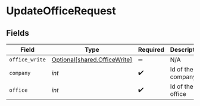# UpdateOfficeRequest


## Fields

| Field                                                              | Type                                                               | Required                                                           | Description                                                        |
| ------------------------------------------------------------------ | ------------------------------------------------------------------ | ------------------------------------------------------------------ | ------------------------------------------------------------------ |
| `office_write`                                                     | [Optional[shared.OfficeWrite]](../../models/shared/officewrite.md) | :heavy_minus_sign:                                                 | N/A                                                                |
| `company`                                                          | *int*                                                              | :heavy_check_mark:                                                 | Id of the company                                                  |
| `office`                                                           | *int*                                                              | :heavy_check_mark:                                                 | Id of the office                                                   |